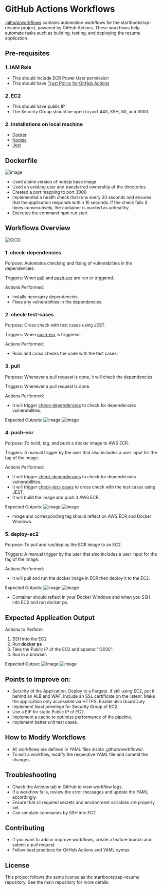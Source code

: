 # GitHub Actions Workflows

[.github/workflows](https://github.com/iorikaze/startbootstrap-resume/tree/master/.github/workflows) contains automation workflows for the startbootstrap-resume project, powered by GitHub Actions. These workflows help automate tasks such as building, testing, and deploying the resume application.

## Pre-requisites

### 1. IAM Role
- This should include ECR Power User permission
- This should have [Trust Policy for GitHub Actions](https://aws.amazon.com/blogs/security/use-iam-roles-to-connect-github-actions-to-actions-in-aws/)

### 2. EC2
- This should have public IP
- The Security Group should be open to port 443, SSH, 80, and 3000.

### 2. Installations on local machine
- [Docker](https://docs.docker.com/desktop/setup/install/windows-install/)
- [Nodejs](https://nodejs.org/en/download)
- [Jest](https://jestjs.io/docs/getting-started)

## Dockerfile
![image](https://github.com/user-attachments/assets/992027bd-6381-45dd-83ea-e8d80cf6a708)
- Used alpine version of nodejs base image
- Used an existing user and transferred ownership of the directories
- Created a port mapping to port 3000
- Implemented a health check that runs every 30 seconds and ensures that the application responds within 10 seconds. If the check fails 3 times consecutively, the container is marked as unhealthy.
- Executes the command npm run start

## Workflows Overview
![CICD](https://github.com/user-attachments/assets/64dde08d-48e3-4715-ac00-a98b89932132)

### 1. check-dependencies

Purpose: Automates checking and fixing of vulnerabilties in the dependencies.

Triggers:
When [pull](https://github.com/iorikaze/startbootstrap-resume/blob/master/.github/workflows/pull.yaml) and [push-ecr](https://github.com/iorikaze/startbootstrap-resume/blob/master/.github/workflows/push-ecr.yaml) are run or triggered.

Actions Performed:
- Installs necesarry dependencies.
- Fixes any vulnerabilties in the dependencies.

### 2. check-test-cases

Purpose: Cross check with test cases using JEST.

Triggers:
When [push-ecr](https://github.com/iorikaze/startbootstrap-resume/blob/master/.github/workflows/push-ecr.yaml) is triggered.

Actions Performed:
- Runs and cross checks the code with the test cases.

### 3. pull

Purpose: Whenever a pull request is done, it will check the dependencies.

Triggers:
Whenever a pull request is done.

Actions Performed:
- It will trigger [check-dependencies](https://github.com/iorikaze/startbootstrap-resume/blob/master/.github/workflows/check-dependencies.yaml) to check for dependencies vulnerabilities.

Expected Outputs:
![image](https://github.com/user-attachments/assets/3bdf71d5-7784-4c12-bd52-b481e7302071)
![image](https://github.com/user-attachments/assets/fae08b4f-03c2-4478-8717-52d6aefa40ce)

### 4. push-ecr

Purpose: To build, tag, and push a docker image to AWS ECR.

Triggers:
A manual trigger by the user that also includes a user input for the tag of the image.

Actions Performed:
- It will trigger [check-dependencies](https://github.com/iorikaze/startbootstrap-resume/blob/master/.github/workflows/check-dependencies.yaml) to check for dependencies vulnerabilities.
- It will trigger [check-test-cases](https://github.com/iorikaze/startbootstrap-resume/blob/master/.github/workflows/check-test-cases.yaml) to cross check with the test cases using JEST.
- It will build the image and push it AWS ECR.

Expected Outputs:
![image](https://github.com/user-attachments/assets/3e79ae91-f162-4480-a030-7a34a46e26dc)
![image](https://github.com/user-attachments/assets/8ea8e3ee-c06d-45b1-9e54-75519d18e580)
- Image and corresponding tag should reflect on AWS ECR and Docker Windows.


### 5. deploy-ec2

Purpose: To pull and run/deploy the ECR image to an EC2.

Triggers:
A manual trigger by the user that also includes a user input for the tag of the image.

Actions Performed:
- It will pull and run the docker image in ECR then deploy it to the EC2.

Expected Outputs:
![image](https://github.com/user-attachments/assets/41dbf4f5-98bd-43e5-bafc-f77fb0556ae2)
![image](https://github.com/user-attachments/assets/1975b2c1-5940-4353-9141-54bdfad52d44)
- Container should reflect in your Docker Windows and when you SSH into EC2 and run docker ps.

## Expected Application Output

Actions to Perform
1. SSH into the EC2
2. Run **docker ps**
3. Take the Public IP of the EC2 and append ":3000".
4. Run in a browser.

Expected Output:
![image](https://github.com/user-attachments/assets/4c796489-67f1-43c9-aaf3-cd01ad82acf3)
![image](https://github.com/user-attachments/assets/51924645-44c2-41bc-9e91-2ae6f330212c)

## Points to Improve on:
- Security of the Application. Deploy to a Fargate. If still using EC2, put it behind an ALB and WAF. Include an SSL certificate on the listenr. Make the application only accessible via HTTPS. Enable also GuardDuty
- Implement least privelege for Security Group of EC2.
- Use a EIP for static Public IP of EC2.
- Implement a cache to optimize performance of the pipeline.
- Implement better unit test cases.

## How to Modify Workflows
- All workflows are defined in YAML files inside .github/workflows/.
- To edit a workflow, modify the respective YAML file and commit the changes

## Troubleshooting
- Check the Actions tab in GitHub to view workflow logs.
- If a workflow fails, review the error messages and update the YAML accordingly.
- Ensure that all required secrets and environment variables are properly set.
- Can simulate commands by SSH into EC2

## Contributing
- If you want to add or improve workflows, create a feature branch and submit a pull request.
- Follow best practices for GitHub Actions and YAML syntax.

## License
This project follows the same license as the startbootstrap-resume repository. See the main repository for more details.
